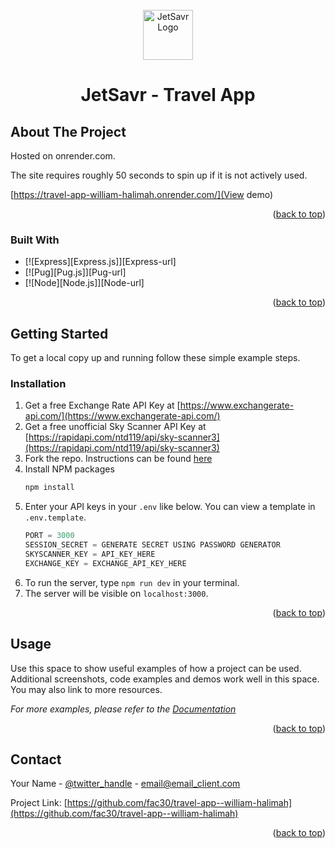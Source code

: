 <!-- PROJECT LOGO -->
<br />
<div align="center">
  <a href="https://github.com/fac30/travel-app--william-halimah">
    <img src="./src/assets/favicon.ico" alt="JetSavr Logo" width="80" height="80">
  </a>
  <h1 align="center">JetSavr - Travel App</h1>
</div>

<!-- ABOUT THE PROJECT -->

## About The Project

Hosted on onrender.com.

The site requires roughly 50 seconds to spin up if it is not actively used.

[https://travel-app-william-halimah.onrender.com/](View demo)

<p align="right">(<a href="#readme-top">back to top</a>)</p>

### Built With

- [![Express][Express.js]][Express-url]
- [![Pug][Pug.js]][Pug-url]
- [![Node][Node.js]][Node-url]

<p align="right">(<a href="#readme-top">back to top</a>)</p>

<!-- GETTING STARTED -->

## Getting Started

To get a local copy up and running follow these simple example steps.

### Installation

1. Get a free Exchange Rate API Key at [https://www.exchangerate-api.com/](https://www.exchangerate-api.com/)
2. Get a free unofficial Sky Scanner API Key at [https://rapidapi.com/ntd119/api/sky-scanner3](https://rapidapi.com/ntd119/api/sky-scanner3)
3. Fork the repo. Instructions can be found [here](https://docs.github.com/en/pull-requests/collaborating-with-pull-requests/working-with-forks/fork-a-repo)
4. Install NPM packages
   ```sh
   npm install
   ```
5. Enter your API keys in your `.env` like below. You can view a template in `.env.template`.
   ```js
   PORT = 3000
   SESSION_SECRET = GENERATE SECRET USING PASSWORD GENERATOR
   SKYSCANNER_KEY = API_KEY_HERE
   EXCHANGE_KEY = EXCHANGE_API_KEY_HERE
   ```
6. To run the server, type `npm run dev` in your terminal.
7. The server will be visible on `localhost:3000`.

<p align="right">(<a href="#readme-top">back to top</a>)</p>

<!-- USAGE EXAMPLES -->

## Usage

Use this space to show useful examples of how a project can be used. Additional screenshots, code examples and demos work well in this space. You may also link to more resources.

_For more examples, please refer to the [Documentation](https://example.com)_

<p align="right">(<a href="#readme-top">back to top</a>)</p>

<!-- CONTACT -->

## Contact

Your Name - [@twitter_handle](https://twitter.com/twitter_handle) - email@email_client.com

Project Link: [https://github.com/fac30/travel-app--william-halimah](https://github.com/fac30/travel-app--william-halimah)

<p align="right">(<a href="#readme-top">back to top</a>)</p>

<!-- MARKDOWN LINKS & IMAGES -->
<!-- https://www.markdownguide.org/basic-syntax/#reference-style-links -->

[contributors-shield]: https://img.shields.io/github/contributors/fac30/travel-app--william-halimah.svg?style=for-the-badge
[contributors-url]: https://github.com/fac30/travel-app--william-halimah/graphs/contributors
[forks-shield]: https://img.shields.io/github/forks/fac30/travel-app--william-halimah.svg?style=for-the-badge
[forks-url]: https://github.com/fac30/travel-app--william-halimah/network/members
[stars-shield]: https://img.shields.io/github/stars/fac30/travel-app--william-halimah.svg?style=for-the-badge
[stars-url]: https://github.com/fac30/travel-app--william-halimah/stargazers
[issues-shield]: https://img.shields.io/github/issues/fac30/travel-app--william-halimah.svg?style=for-the-badge
[issues-url]: https://github.com/fac30/travel-app--william-halimah/issues
[license-shield]: https://img.shields.io/github/license/fac30/travel-app--william-halimah.svg?style=for-the-badge
[license-url]: https://github.com/fac30/travel-app--william-halimah/blob/master/LICENSE.txt
[linkedin-shield]: https://img.shields.io/badge/-LinkedIn-black.svg?style=for-the-badge&logo=linkedin&colorB=555
[linkedin-url]: https://linkedin.com/in/linkedin_username
[product-screenshot]: images/screenshot.png
[Next.js]: https://img.shields.io/badge/next.js-000000?style=for-the-badge&logo=nextdotjs&logoColor=white
[Next-url]: https://nextjs.org/
[React.js]: https://img.shields.io/badge/React-20232A?style=for-the-badge&logo=react&logoColor=61DAFB
[React-url]: https://reactjs.org/
[Vue.js]: https://img.shields.io/badge/Vue.js-35495E?style=for-the-badge&logo=vuedotjs&logoColor=4FC08D
[Vue-url]: https://vuejs.org/
[Angular.io]: https://img.shields.io/badge/Angular-DD0031?style=for-the-badge&logo=angular&logoColor=white
[Angular-url]: https://angular.io/
[Svelte.dev]: https://img.shields.io/badge/Svelte-4A4A55?style=for-the-badge&logo=svelte&logoColor=FF3E00
[Svelte-url]: https://svelte.dev/
[Laravel.com]: https://img.shields.io/badge/Laravel-FF2D20?style=for-the-badge&logo=laravel&logoColor=white
[Laravel-url]: https://laravel.com
[Bootstrap.com]: https://img.shields.io/badge/Bootstrap-563D7C?style=for-the-badge&logo=bootstrap&logoColor=white
[Bootstrap-url]: https://getbootstrap.com
[JQuery.com]: https://img.shields.io/badge/jQuery-0769AD?style=for-the-badge&logo=jquery&logoColor=white
[JQuery-url]: https://jquery.com
